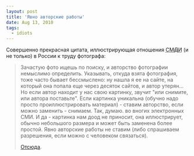 ```yaml
---
layout: post
title: 'Явно авторские работы'
date: Aug 13, 2010
tags:
  - idiots
---
```


Совершенно прекрасная цитата, иллюстрирующая отношения <abbr title="Средства массовой дезинформации">СМ~~Д~~И</abbr> (и не только) в России к труду фотографа:

> Зачастую фото ищешь по поиску, и авторство фотографии немыслимо определить. Указывать, откуда взята фотография, тоже часто бывает бессмыслено: ну нашла я ее на сайте, на который она попала еще через десяток сайтов, и автор утерян... Но если автор находит у нас свою картинку, звучит "или снимите, или автора поставьте". Если картинка уникальна (обучно надо просто проиллюстрировать материал) - ставим авторство, если можно заменить - снимаем. Так, думаю. во вногих электронных СМИ. И да - картинка нам доод не приносит, она иллюстрирует, обычно небольшого размера и может быть заменена более простой. Явно авторские работы не ставим (либо спрашиваем разрешения, если можно с человеком связаться).
> 
> [Отсюда](http://rezus.livejournal.com/268291.html?thread=3099651#t3099651).
